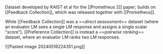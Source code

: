 Dataset developed by KAIST et al for the [[Prometheus 2]] paper; builds on [[Feedback Collection]], which was released together with [[Prometheus]].

While [[Feedback Collection]] was a *==direct assessment==* dataset (where an evaluator LM sees a single LM response and assigns a single scalar "score"), [[Preference Collection]] is instead a *==pairwise ranking==* dataset, where an evaluator LM ranks two LM responses.



![[Pasted image 20240516224351.png]]